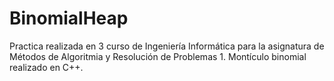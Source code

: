 # BinomialHeap
Practica realizada en 3 curso de Ingeniería Informática para la asignatura de Métodos de Algoritmia y Resolución de Problemas 1. Montículo binomial realizado en C++.
